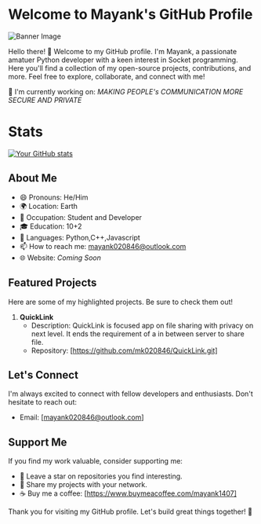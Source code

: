 # Welcome to Mayank's GitHub Profile

![Banner Image]()

Hello there! 👋 Welcome to my GitHub profile. I'm Mayank, a passionate amatuer Python developer with a keen interest in Socket programming. Here you'll find a collection of my open-source projects, contributions, and more. Feel free to explore, collaborate, and connect with me!

🌱 I'm currently working on: _MAKING PEOPLE's COMMUNICATION MORE SECURE AND PRIVATE_
# Stats
[![Your GitHub stats](https://github-readme-stats.vercel.app/api?username=mk020846&show_icons=true&theme=radical)](https://github.com/anuraghazra/github-readme-stats)

## About Me

- 😄 Pronouns: He/Him
- 🌍 Location: Earth
- 💼 Occupation: Student and Developer
- 🎓 Education: 10+2
- 💬 Languages: Python,C++,Javascript
- 📫 How to reach me: mayank020846@outlook.com
- 🌐 Website: _Coming Soon_

## Featured Projects

Here are some of my highlighted projects. Be sure to check them out!

1. **QuickLink**
   - Description: QuickLink is focused app on file sharing with privacy on next level. It ends the requirement of a in between server to share file.
   - Repository: [https://github.com/mk020846/QuickLink.git]

## Let's Connect

I'm always excited to connect with fellow developers and enthusiasts. Don't hesitate to reach out:
- Email: [mayank020846@outlook.com]
## Support Me

If you find my work valuable, consider supporting me:

- 💬 Leave a star on repositories you find interesting.
- 📣 Share my projects with your network.
- ☕ Buy me a coffee: [https://www.buymeacoffee.com/mayank1407]

Thank you for visiting my GitHub profile. Let's build great things together! 🚀

